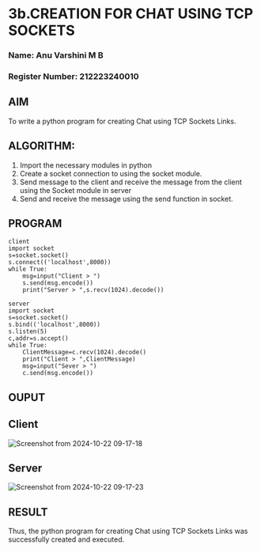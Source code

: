 # 3b.CREATION FOR CHAT USING TCP SOCKETS
### Name: Anu Varshini M B
### Register Number: 212223240010
## AIM
To write a python program for creating Chat using TCP Sockets Links.
## ALGORITHM:
1. Import the necessary modules in python
2. Create a socket connection to using the socket module.
3. Send message to the client and receive the message from the client using the Socket module in
 server
4. Send and receive the message using the send function in socket.
## PROGRAM
```
client
import socket
s=socket.socket()
s.connect(('localhost',8000))
while True:
	msg=input("Client > ")
	s.send(msg.encode())
	print("Server > ",s.recv(1024).decode())
```
```
server
import socket
s=socket.socket()
s.bind(('localhost',8000))
s.listen(5)
c,addr=s.accept()
while True:
	ClientMessage=c.recv(1024).decode()
	print("Client > ",ClientMessage)
	msg=input("Sever > ")
	c.send(msg.encode())
```
## OUPUT
## Client
![Screenshot from 2024-10-22 09-17-18](https://github.com/user-attachments/assets/920804b3-6a34-4041-a154-1697b1499732)

## Server
![Screenshot from 2024-10-22 09-17-23](https://github.com/user-attachments/assets/dd2b8dcd-365d-43fd-ba4c-4229d0a3cd77)


## RESULT
Thus, the python program for creating Chat using TCP Sockets Links was successfully 
created and executed.
